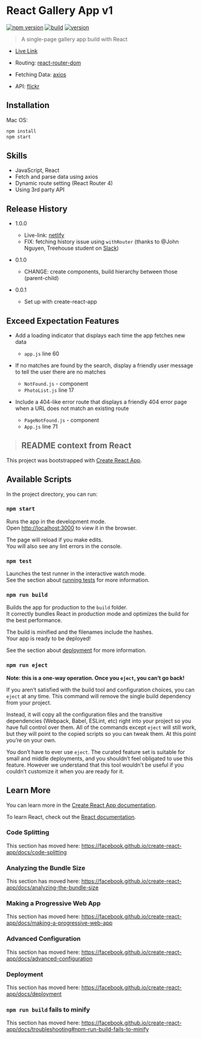 # React Gallery App v1

[![npm version](https://badgen.net/badge/npm/v6.13.6/green?icon=npm)](https://www.npmjs.com/) [![build](https://badgen.net/badge/build/launched/green?icon=libraries)](https://github.com/brandonwie) [![version](https://badgen.net/badge/version/v1.0.0/green?icon=kofi)](https://github.com/brandonwie)

> A single-page gallery app build with React

- [Live Link](https://brandonwie-react-galley-app.netlify.com/)

- Routing: [react-router-dom](https://www.npmjs.com/package/react-router-dom)
- Fetching Data: [axios](https://www.npmjs.com/package/axios)
- API: [flickr](https://www.flickr.com/)

## Installation

Mac OS:

```sh
npm install
npm start
```

## Skills

- JavaScript, React
- Fetch and parse data using axios
- Dynamic route setting (React Router 4)
- Using 3rd party API

## Release History

- 1.0.0

  - Live-link: [netlify](https://www.netlify.com/)
  - FIX: fetching history issue using `withRouter` (thanks to @John Nguyen, Treehouse student on [Slack](https://slack.com/))

- 0.1.0

  - CHANGE: create components, build hierarchy between those (parent-child)

- 0.0.1
  - Set up with create-react-app

## Exceed Expectation Features

- Add a loading indicator that displays each time the app fetches new data

  - `app.js` line 60

- If no matches are found by the search, display a friendly user message to tell the user there are no matches

  - `NotFound.js` - component
  - `PhotoList.js` line 17

- Include a 404-like error route that displays a friendly 404 error page when a URL does not match an existing route
  - `PageNotFound.js` - component
  - `App.js` line 71

> ## README context from React

This project was bootstrapped with [Create React App](https://github.com/facebook/create-react-app).

## Available Scripts

In the project directory, you can run:

### `npm start`

Runs the app in the development mode.<br />
Open [http://localhost:3000](http://localhost:3000) to view it in the browser.

The page will reload if you make edits.<br />
You will also see any lint errors in the console.

### `npm test`

Launches the test runner in the interactive watch mode.<br />
See the section about [running tests](https://facebook.github.io/create-react-app/docs/running-tests) for more information.

### `npm run build`

Builds the app for production to the `build` folder.<br />
It correctly bundles React in production mode and optimizes the build for the best performance.

The build is minified and the filenames include the hashes.<br />
Your app is ready to be deployed!

See the section about [deployment](https://facebook.github.io/create-react-app/docs/deployment) for more information.

### `npm run eject`

**Note: this is a one-way operation. Once you `eject`, you can’t go back!**

If you aren’t satisfied with the build tool and configuration choices, you can `eject` at any time. This command will remove the single build dependency from your project.

Instead, it will copy all the configuration files and the transitive dependencies (Webpack, Babel, ESLint, etc) right into your project so you have full control over them. All of the commands except `eject` will still work, but they will point to the copied scripts so you can tweak them. At this point you’re on your own.

You don’t have to ever use `eject`. The curated feature set is suitable for small and middle deployments, and you shouldn’t feel obligated to use this feature. However we understand that this tool wouldn’t be useful if you couldn’t customize it when you are ready for it.

## Learn More

You can learn more in the [Create React App documentation](https://facebook.github.io/create-react-app/docs/getting-started).

To learn React, check out the [React documentation](https://reactjs.org/).

### Code Splitting

This section has moved here: <https://facebook.github.io/create-react-app/docs/code-splitting>

### Analyzing the Bundle Size

This section has moved here: <https://facebook.github.io/create-react-app/docs/analyzing-the-bundle-size>

### Making a Progressive Web App

This section has moved here: <https://facebook.github.io/create-react-app/docs/making-a-progressive-web-app>

### Advanced Configuration

This section has moved here: <https://facebook.github.io/create-react-app/docs/advanced-configuration>

### Deployment

This section has moved here: <https://facebook.github.io/create-react-app/docs/deployment>

### `npm run build` fails to minify

This section has moved here: <https://facebook.github.io/create-react-app/docs/troubleshooting#npm-run-build-fails-to-minify>
